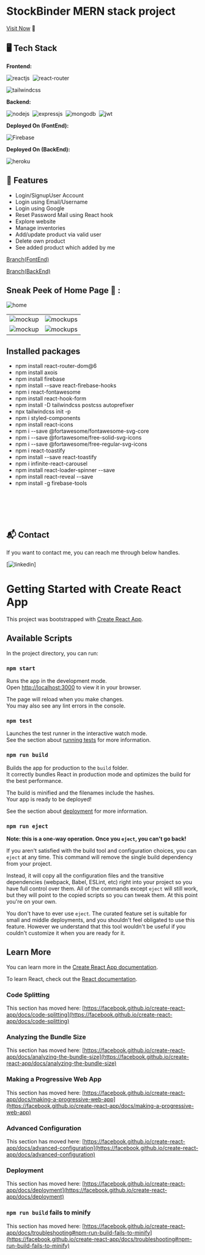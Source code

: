 # StockBinder MERN stack project

[Visit Now](https://stock-blinder.web.app/home) 🚀

## 🖥️ Tech Stack

**Frontend:**

![reactjs](https://img.shields.io/badge/React-20232A?style=for-the-badge&logo=react&logoColor=61DAFB)&nbsp;
![react-router](https://img.shields.io/badge/React_Router-CA4245?style=for-the-badge&logo=react-router&logoColor=white)&nbsp;

![tailwindcss](https://img.shields.io/badge/Tailwind_CSS-38B2AC?style=for-the-badge&logo=tailwind-css&logoColor=white)&nbsp;

**Backend:**

![nodejs](https://img.shields.io/badge/Node.js-43853D?style=for-the-badge&logo=node.js&logoColor=white)&nbsp;
![expressjs](https://img.shields.io/badge/Express.js-000000?style=for-the-badge&logo=express&logoColor=white)&nbsp;
![mongodb](https://img.shields.io/badge/MongoDB-4EA94B?style=for-the-badge&logo=mongodb&logoColor=white)&nbsp;
![jwt](https://img.shields.io/badge/JWT-000000?style=for-the-badge&logo=JSON%20web%20tokens&logoColor=white)&nbsp;

**Deployed On (FontEnd):**

![Firebase](https://img.shields.io/badge/-Firebase-orange)

**Deployed On (BackEnd):**

![heroku](https://img.shields.io/badge/Heroku-430098?style=for-the-badge&logo=heroku&logoColor=white)

## 🚀 Features

- Login/SignupUser Account
- Login using Email/Username
- Login using Google
- Reset Password Mail using React hook
- Explore website
- Manage inventories
- Add/update product via valid user
- Delete own product
- See added product which added by me

[Branch(FontEnd)](https://github.com/ProgrammingHeroWC4/warehouse-management-client-side-amanullha)

[Branch(BackEnd)](https://github.com/ProgrammingHeroWC4/warehouse-management-server-side-amanullha)

## Sneak Peek of Home Page 🙈 :

![home](https://user-images.githubusercontent.com/64949957/159116089-cfc2b4c5-dc7d-4d4b-a0c8-668f89ce5412.png)

<table>
  <tr>
    <td><img src="https://i.ibb.co/mhYXL9M/Screenshot-from-2022-05-08-02-20-03.png" alt="mockup" /></td>
    <td><img src="https://i.ibb.co/w09LCw9/Screenshot-from-2022-05-08-02-20-18.png" alt="mockups" /></td>
  </tr>
  <tr>
    <td><img src="https://i.ibb.co/rMkcBtX/Screenshot-from-2022-05-08-02-20-38.png" alt="mockup" /></td>
    <td><img src="https://i.ibb.co/bz9YYzd/Screenshot-from-2022-05-08-02-23-21.png" alt="mockups" /></td>
  </tr>
</table>

## Installed packages

- npm install react-router-dom@6
- npm install axois
- npm install firebase
- npm install --save react-firebase-hooks
- npm i react-fontawesome
- npm install react-hook-form
- npm install -D tailwindcss postcss autoprefixer
- npx tailwindcss init -p
- npm i styled-components
- npm install react-icons
- npm i --save @fortawesome/fontawesome-svg-core
- npm i --save @fortawesome/free-solid-svg-icons
- npm i --save @fortawesome/free-regular-svg-icons
- npm i react-toastify
- npm install --save react-toastify
- npm i infinite-react-carousel
- npm install react-loader-spinner --save
- npm install react-reveal --save
- npm install -g firebase-tools

<br/>
<br/>
<br/>
<br/>
<h2>📬 Contact</h2>

If you want to contact me, you can reach me through below handles.

[![linkedin](https://www.linkedin.com/in/md-aman-ullha-9a9527161/)]

# Getting Started with Create React App

This project was bootstrapped with [Create React App](https://github.com/facebook/create-react-app).

## Available Scripts

In the project directory, you can run:

### `npm start`

Runs the app in the development mode.\
Open [http://localhost:3000](http://localhost:3000) to view it in your browser.

The page will reload when you make changes.\
You may also see any lint errors in the console.

### `npm test`

Launches the test runner in the interactive watch mode.\
See the section about [running tests](https://facebook.github.io/create-react-app/docs/running-tests) for more information.

### `npm run build`

Builds the app for production to the `build` folder.\
It correctly bundles React in production mode and optimizes the build for the best performance.

The build is minified and the filenames include the hashes.\
Your app is ready to be deployed!

See the section about [deployment](https://facebook.github.io/create-react-app/docs/deployment) for more information.

### `npm run eject`

**Note: this is a one-way operation. Once you `eject`, you can't go back!**

If you aren't satisfied with the build tool and configuration choices, you can `eject` at any time. This command will remove the single build dependency from your project.

Instead, it will copy all the configuration files and the transitive dependencies (webpack, Babel, ESLint, etc) right into your project so you have full control over them. All of the commands except `eject` will still work, but they will point to the copied scripts so you can tweak them. At this point you're on your own.

You don't have to ever use `eject`. The curated feature set is suitable for small and middle deployments, and you shouldn't feel obligated to use this feature. However we understand that this tool wouldn't be useful if you couldn't customize it when you are ready for it.

## Learn More

You can learn more in the [Create React App documentation](https://facebook.github.io/create-react-app/docs/getting-started).

To learn React, check out the [React documentation](https://reactjs.org/).

### Code Splitting

This section has moved here: [https://facebook.github.io/create-react-app/docs/code-splitting](https://facebook.github.io/create-react-app/docs/code-splitting)

### Analyzing the Bundle Size

This section has moved here: [https://facebook.github.io/create-react-app/docs/analyzing-the-bundle-size](https://facebook.github.io/create-react-app/docs/analyzing-the-bundle-size)

### Making a Progressive Web App

This section has moved here: [https://facebook.github.io/create-react-app/docs/making-a-progressive-web-app](https://facebook.github.io/create-react-app/docs/making-a-progressive-web-app)

### Advanced Configuration

This section has moved here: [https://facebook.github.io/create-react-app/docs/advanced-configuration](https://facebook.github.io/create-react-app/docs/advanced-configuration)

### Deployment

This section has moved here: [https://facebook.github.io/create-react-app/docs/deployment](https://facebook.github.io/create-react-app/docs/deployment)

### `npm run build` fails to minify

This section has moved here: [https://facebook.github.io/create-react-app/docs/troubleshooting#npm-run-build-fails-to-minify](https://facebook.github.io/create-react-app/docs/troubleshooting#npm-run-build-fails-to-minify)
